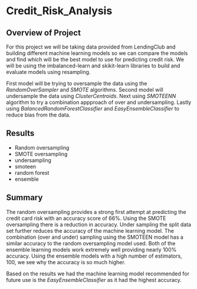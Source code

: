 # Credit_Risk_Analysis

## Overview of Project
For this project we will be taking data provided from LendingClub and building different machine learning models so we can compare the models and find which will be the best model to use for predicting credit risk. We will be using the imbalanced-learn and skikit-learn libraries to build and evaluate models using resampling. 

First model will be trying to oversample the data using the _RandomOverSampler_ and _SMOTE_ algorithms. Second model will undersample the data using _ClusterCentroids_. Next using _SMOTEENN_ algorithm to try a combination appproach of over and undersampling. Lastly using _BalancedRandomForestClassifier_ and _EasyEnsembleClassifier_ to reduce bias from the data.

## Results

- Random oversampling
- SMOTE oversampling
- undersampling
- smoteen
- random forest
- ensemble

## Summary

The random oversampling provides a strong first attempt at predicting the credit card risk with an accuracy score of 66%. Using the SMOTE oversampling there is a reduction in accuracy. Under sampling the split data set further reduces the accuracy of the machine learning model. The combination (over and under) sampling using the SMOTEEN model has a similar accuracy to the random oversampling model used. Both of the ensemble learning models work extremely well providing nearly 100% accuracy. Using the ensemble models with a high number of estimators, 100, we see why the accuracy is so much higher. 

Based on the results we had the machine learning model recommended for future use is the _EasyEnsembleClassifier_ as it had the highest accuracy. 